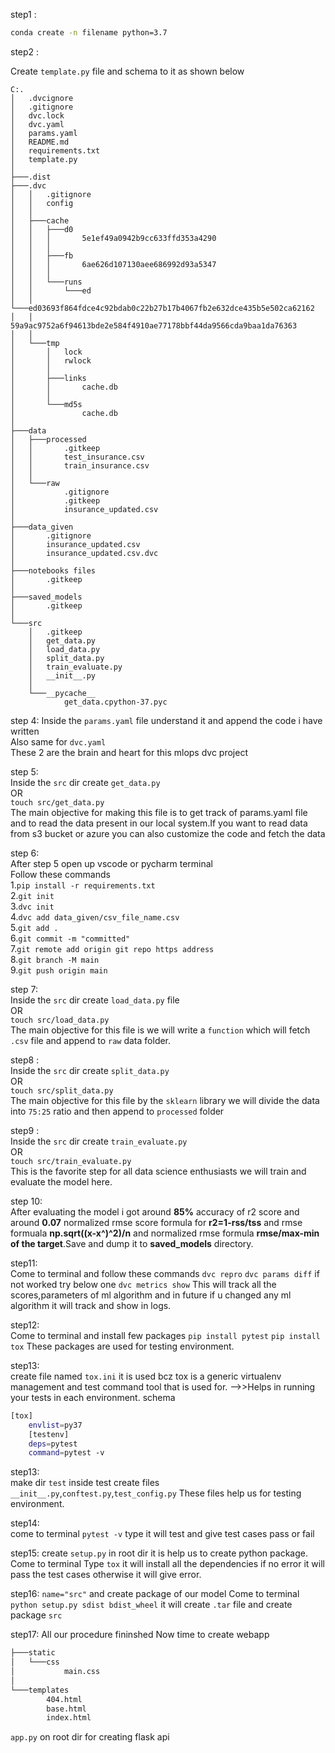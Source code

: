 step1 :
``` bash
conda create -n filename python=3.7
```

step2 :

Create ```template.py``` file and schema to it as shown below

```
C:.
│   .dvcignore
│   .gitignore
│   dvc.lock
│   dvc.yaml
│   params.yaml
│   README.md
│   requirements.txt
│   template.py
│
├───.dist
├───.dvc
│   │   .gitignore
│   │   config
│   │
│   ├───cache
│   │   ├───d0
│   │   │       5e1ef49a0942b9cc633ffd353a4290
│   │   │
│   │   ├───fb
│   │   │       6ae626d107130aee686992d93a5347
│   │   │
│   │   └───runs
│   │       └───ed
│   │           └───ed03693f864fdce4c92bdab0c22b27b17b4067fb2e632dce435b5e502ca62162
│   │                   59a9ac9752a6f94613bde2e584f4910ae77178bbf44da9566cda9baa1da76363
│   │
│   └───tmp
│       │   lock
│       │   rwlock
│       │
│       ├───links
│       │       cache.db
│       │
│       └───md5s
│               cache.db
│
├───data
│   ├───processed
│   │       .gitkeep
│   │       test_insurance.csv
│   │       train_insurance.csv
│   │
│   └───raw
│           .gitignore
│           .gitkeep
│           insurance_updated.csv
│
├───data_given
│       .gitignore
│       insurance_updated.csv
│       insurance_updated.csv.dvc
│
├───notebooks files
│       .gitkeep
│
├───saved_models
│       .gitkeep
│
└───src
    │   .gitkeep
    │   get_data.py
    │   load_data.py
    │   split_data.py
    │   train_evaluate.py
    │   __init__.py
    │
    └───__pycache__
            get_data.cpython-37.pyc
```
step 4:
Inside the ```params.yaml``` file understand it and append the code i have written <br>
Also same for ```dvc.yaml```<br>
These 2 are the brain and heart for this mlops dvc project<br>

step 5:<br> 
Inside the ```src``` dir create ```get_data.py```<br>
OR<br>
```touch src/get_data.py```<br>
The main objective for making this file is to get track of params.yaml file and to read the data present in our local system.If you want to read data from s3 bucket or azure you can also customize the code and fetch the data<br>

step 6:<br>
After step 5 open up vscode or pycharm terminal<br>
Follow these commands<br>
1.```pip install -r requirements.txt```<br>
2.```git init```<br>
3.```dvc init```<br>
4.```dvc add data_given/csv_file_name.csv```<br>
5.```git add .```<br>
6.```git commit -m "committed"```<br>
7.```git remote add origin git repo https address```<br>
8.```git branch -M main```<br>
9.```git push origin main```<br>

step 7:<br>
Inside the ```src``` dir create ```load_data.py``` file<br>
OR<br>
```touch src/load_data.py```<br>
The main objective for this file is we will write a ```function``` which will fetch ```.csv``` file and append to ```raw``` data folder.<br>

step8 :<br>
Inside the ```src``` dir create ```split_data.py```<br>
OR <br>
```touch src/split_data.py```<br>
The main objective for this file by the ```sklearn``` library we will divide the data into ```75:25``` ratio and then append to ```processed``` folder <br>

step9 :<br>
Inside the ```src``` dir create ```train_evaluate.py```<br>
OR<br>
```touch src/train_evaluate.py```<br>
This is the favorite step for all data science enthusiasts we will train and evaluate the model here.<br>

step 10:<br>
After evaluating the model i got around **85%** accuracy of r2 score and around **0.07** normalized rmse score formula for **r2=1-rss/tss** and rmse formuala **np.sqrt((x-x^)^2)/n** and normalized rmse formula **rmse/max-min of the target**.Save and dump it to **saved_models** directory.

step11:<br>
Come to terminal and follow these commands
```dvc repro```
```dvc params diff``` if not worked try below one
```dvc metrics show``` 
This will track all the scores,parameters of ml algorithm and in future if u changed any ml algorithm it will track and show in logs.

step12:<br>
Come to terminal and install few packages
```pip install pytest```
```pip install tox```
These packages are used for testing environment.



step13:<br>
create file named ```tox.ini``` it is used bcz tox is a generic virtualenv management and test command tool that is used for.
-->>Helps in running your tests in each environment.
schema
```bash        
[tox]
    envlist=py37
    [testenv]
    deps=pytest
    command=pytest -v
```

step13:<br>
make dir ```test``` inside test create files ```__init__.py```,```conftest.py```,```test_config.py```
These files help us for testing environment.

step14:<br>
come to terminal 
```pytest -v``` type it will test and give test cases pass or fail

step15:
create ```setup.py``` in root dir it is help us to create python package.
Come to terminal 
Type ```tox``` 
it will install all the dependencies if no error it will pass the test cases otherwise it will give error.

step16:
```name="src"``` and create package of our model
Come to terminal 
```python setup.py sdist bdist_wheel``` it will create ```.tar``` file and create package ```src```

step17:
All our procedure fininshed
Now time to create webapp
```bash
├───static
│   └───css
│           main.css
│
└───templates
        404.html
        base.html
        index.html
```
```app.py``` on root dir for creating flask api

